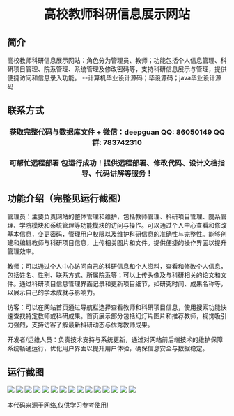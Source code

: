 <p><h1 align="center">高校教师科研信息展示网站</h1></p>

## 简介
高校教师科研信息展示网站：角色分为管理员、教师；功能包括个人信息管理、科研项目管理、院系管理、系统管理及修改密码等，支持科研信息展示与管理，提供便捷访问和信息录入功能。    --计算机毕业设计源码；毕设源码；java毕业设计源码


## 联系方式
<p><h3 align="center">获取完整代码与数据库文件 + 微信：deepguan QQ: 86050149 QQ群: 783742310</h3></p>
<p><h3 align="center">可帮忙远程部署 包运行成功！提供远程部署、修改代码、设计文档指导、代码讲解等服务！</h3></p>

## 功能介绍（完整见运行截图）
管理员：主要负责网站的整体管理和维护，包括教师管理、科研项目管理、院系管理、学院模块和系统管理等功能模块的访问与操作。可以通过个人中心查看和修改基本信息，变更密码，管理用户权限以及维护科研信息的准确性与完整性。能够创建和编辑教师与科研项目信息，上传相关图片和文件。提供便捷的操作界面以提升管理效率。  

教师：可以通过个人中心访问自己的科研信息和个人资料，查看和修改个人信息，包括姓名、性别、联系方式、所属院系等；可以上传头像及与科研相关的论文和文件。通过科研项目信息管理界面记录和更新项目细节，如研究时间、成果名称等，以展示自己的学术成就与影响力。  

访客：可以在网站首页通过导航栏选择查看教师和科研项目信息，使用搜索功能快速查找特定教师或科研成果。首页展示部分包括幻灯片图片和推荐教师，视觉吸引力强烈，支持访客了解最新科研动态与优秀教师成果。  

开发者/运维人员：负责技术支持与系统更新，通过对网站前后端技术的维护保障系统畅通运行，优化用户界面以提升用户体验，确保信息安全与数据稳定。


## 运行截图
![](img/001.jpg)
![](img/002.jpg)
![](img/003.jpg)
![](img/004.jpg)
![](img/005.jpg)
![](img/006.jpg)
![](img/007.jpg)
![](img/008.jpg)
![](img/009.jpg)
![](img/010.jpg)
![](img/011.jpg)
![](img/012.jpg)
![](img/013.jpg)
![](img/014.jpg)
![](img/015.jpg)

<p>本代码来源于网络,仅供学习参考使用!</p>
